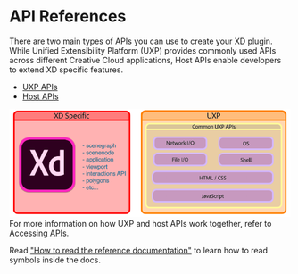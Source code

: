 # API References

There are two main types of APIs you can use to create your XD plugin. While Unified Extensibility Platform (UXP) provides commonly used APIs across different Creative Cloud applications, Host APIs enable developers to extend XD specific features.

- [UXP APIs](/develop/reference/uxp/index/)
- [Host APIs](xd-index/)

![UXP and host APIs](../images/uxpandhost.png)
For more information on how UXP and host APIs work together, refer to [Accessing APIs](/develop/plugin-development/xd-concepts/apis/).

Read ["How to read the reference documentation"](/develop/reference/how-to-read/) to learn how to read symbols inside the docs.
